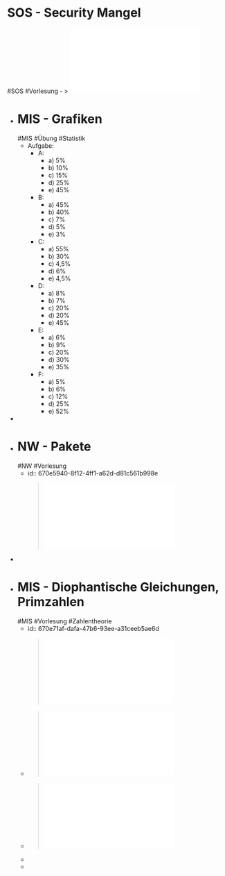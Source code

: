 # SOS - Security Mangel
#SOS #Vorlesung
	- > ![Folien Kapitel 2](../assets/02-Grundlagen_1728457354251_0.pdf)
- # MIS - Grafiken
  #MIS #Übung #Statistik
	- Aufgabe:
		- A:
			- a) 5%
			- b) 10%
			- c) 15%
			- d) 25%
			- e) 45%
		- B:
			- a) 45%
			- b) 40%
			- c) 7%
			- d) 5%
			- e) 3%
		- C:
			- a) 55%
			- b) 30%
			- c) 4,5%
			- d) 6%
			- e) 4,5%
		- D:
			- a) 8%
			- b) 7%
			- c) 20%
			- d) 20%
			- e) 45%
		- E:
			- a) 6%
			- b) 9%
			- c) 20%
			- d) 30%
			- e) 35%
		- F:
			- a) 5%
			- b) 6%
			- c) 12%
			- d) 25%
			- e) 52%
-
- # NW - Pakete
  #NW #Vorlesung
	- id:: 670e5940-8f12-4ff1-a62d-d81c561b998e
	  > ![Folien Kapitel 1](../assets/FFI_NW_Kapitel1_1728302756374_0.pdf)
-
- # MIS - Diophantische Gleichungen, Primzahlen
  #MIS #Vorlesung #Zahlentheorie
	- id:: 670e71af-dafa-47b6-93ee-a31ceeb5ae6d
	  > ![Folien Zahlentheorie](../assets/THI_CSI_INF_B3_AngewandteMathematik_Anteil_Zahlentheorie_WiSe_2024_2025ver0_900_zweiFolien_1727790867266_0.pdf)
	- > ![Diophantische Gleichungen Übung](../assets/Diophantische_Gleichungen_Ubung_1729006673021_0.pdf)
	- > ![Beweise Primzahlen](../assets/Diophantische_Gleichungen_1729006764275_0.pdf)
	-
	-